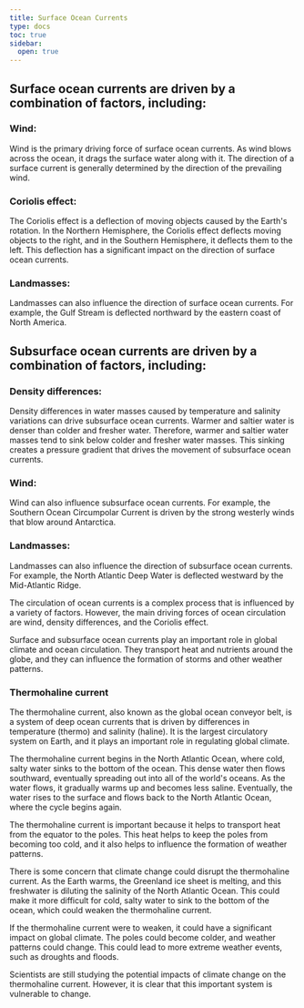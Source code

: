 ```yaml
---
title: Surface Ocean Currents
type: docs
toc: true
sidebar:
  open: true
---
```


## Surface ocean currents are driven by a combination of factors, including:

### Wind: 

Wind is the primary driving force of surface ocean currents. As wind blows across the ocean, it drags the surface water along with it. The direction of a surface current is generally determined by the direction of the prevailing wind.

### Coriolis effect: 

The Coriolis effect is a deflection of moving objects caused by the Earth's rotation. In the Northern Hemisphere, the Coriolis effect deflects moving objects to the right, and in the Southern Hemisphere, it deflects them to the left. This deflection has a significant impact on the direction of surface ocean currents.

### Landmasses: 

Landmasses can also influence the direction of surface ocean currents. For example, the Gulf Stream is deflected northward by the eastern coast of North America.

## Subsurface ocean currents are driven by a combination of factors, including:

### Density differences: 

Density differences in water masses caused by temperature and salinity variations can drive subsurface ocean currents. Warmer and saltier water is denser than colder and fresher water. Therefore, warmer and saltier water masses tend to sink below colder and fresher water masses. This sinking creates a pressure gradient that drives the movement of subsurface ocean currents.

### Wind: 

Wind can also influence subsurface ocean currents. For example, the Southern Ocean Circumpolar Current is driven by the strong westerly winds that blow around Antarctica.

### Landmasses: 

Landmasses can also influence the direction of subsurface ocean currents. For example, the North Atlantic Deep Water is deflected westward by the Mid-Atlantic Ridge.

The circulation of ocean currents is a complex process that is influenced by a variety of factors. However, the main driving forces of ocean circulation are wind, density differences, and the Coriolis effect.

Surface and subsurface ocean currents play an important role in global climate and ocean circulation. They transport heat and nutrients around the globe, and they can influence the formation of storms and other weather patterns.

### Thermohaline current

The thermohaline current, also known as the global ocean conveyor belt, is a system of deep ocean currents that is driven by differences in temperature (thermo) and salinity (haline). It is the largest circulatory system on Earth, and it plays an important role in regulating global climate.

The thermohaline current begins in the North Atlantic Ocean, where cold, salty water sinks to the bottom of the ocean. This dense water then flows southward, eventually spreading out into all of the world's oceans. As the water flows, it gradually warms up and becomes less saline. Eventually, the water rises to the surface and flows back to the North Atlantic Ocean, where the cycle begins again.

The thermohaline current is important because it helps to transport heat from the equator to the poles. This heat helps to keep the poles from becoming too cold, and it also helps to influence the formation of weather patterns.

There is some concern that climate change could disrupt the thermohaline current. As the Earth warms, the Greenland ice sheet is melting, and this freshwater is diluting the salinity of the North Atlantic Ocean. This could make it more difficult for cold, salty water to sink to the bottom of the ocean, which could weaken the thermohaline current.

If the thermohaline current were to weaken, it could have a significant impact on global climate. The poles could become colder, and weather patterns could change. This could lead to more extreme weather events, such as droughts and floods.

Scientists are still studying the potential impacts of climate change on the thermohaline current. However, it is clear that this important system is vulnerable to change.


